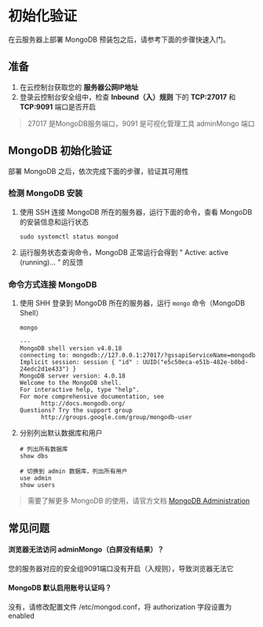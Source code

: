 # 初始化验证

在云服务器上部署 MongoDB 预装包之后，请参考下面的步骤快速入门。

## 准备

1. 在云控制台获取您的 **服务器公网IP地址** 
2. 登录云控制台安全组中，检查 **Inbound（入）规则** 下的 **TCP:27017** 和 **TCP:9091** 端口是否开启

> 27017 是MongoDB服务端口，9091 是可视化管理工具 adminMongo 端口

## MongoDB 初始化验证

部署 MongoDB 之后，依次完成下面的步骤，验证其可用性

### 检测 MongoDB 安装

1. 使用 SSH 连接 MongoDB 所在的服务器，运行下面的命令，查看 MongoDB 的安装信息和运行状态
   ```
   sudo systemctl status mongod
   ```
2. 运行服务状态查询命令，MongoDB 正常运行会得到 " Active: active (running)... " 的反馈


### 命令方式连接 MongoDB

1. 使用 SHH 登录到 MongoDB 所在的服务器，运行 `mongo` 命令（MongoDB Shell）
   ~~~
   mongo

   ---
   MongoDB shell version v4.0.18
   connecting to: mongodb://127.0.0.1:27017/?gssapiServiceName=mongodb
   Implicit session: session { "id" : UUID("e5c50eca-e51b-482e-b0bd-24edc2d1e433") }
   MongoDB server version: 4.0.18
   Welcome to the MongoDB shell.
   For interactive help, type "help".
   For more comprehensive documentation, see
         http://docs.mongodb.org/
   Questions? Try the support group
         http://groups.google.com/group/mongodb-user
   ~~~

2. 分别列出默认数据库和用户
   ```
   # 列出所有数据库
   show dbs

   # 切换到 admin 数据库，列出所有用户
   use admin
   show users
   ```

> 需要了解更多 MongoDB 的使用，请官方文档 [MongoDB Administration](https://docs.mongodb.com/manual/administration/)

## 常见问题

#### 浏览器无法访问 adminMongo（白屏没有结果）？

您的服务器对应的安全组9091端口没有开启（入规则），导致浏览器无法它

#### MongoDB 默认启用账号认证吗？

没有，请修改配置文件 /etc/mongod.conf，将 authorization 字段设置为 enabled